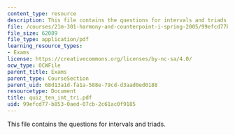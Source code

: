 ```yaml
---
content_type: resource
description: This file contains the questions for intervals and triads.
file: /courses/21m-301-harmony-and-counterpoint-i-spring-2005/99efcd77b8530aed07cb2c61ac0f9185_quiz_ten_int_tri.pdf
file_size: 62089
file_type: application/pdf
learning_resource_types:
- Exams
license: https://creativecommons.org/licenses/by-nc-sa/4.0/
ocw_type: OCWFile
parent_title: Exams
parent_type: CourseSection
parent_uid: 68d13a1d-fa1a-588e-79cd-d3aad0ed0188
resourcetype: Document
title: quiz_ten_int_tri.pdf
uid: 99efcd77-b853-0aed-07cb-2c61ac0f9185
---
```

This file contains the questions for intervals and triads.